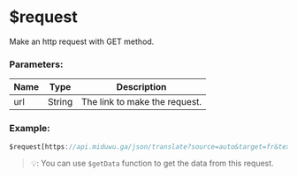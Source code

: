 # $request

 Make an http request with GET method.

### Parameters:
| Name | Type | Description |
| ---- | ---- | ------------|
|  url | String |The link to make the request. |

### Example:

```js
$request[https://api.miduwu.ga/json/translate?source=auto&target=fr&text=Hello+world]

```
> 💡: You can use `$getData` function to get the data from this request.
